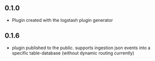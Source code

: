 ## 0.1.0
  - Plugin created with the logstash plugin generator
## 0.1.6
  - plugin published to the public. supports ingestion json events into a specific table-database (without dynamic routing currently)
